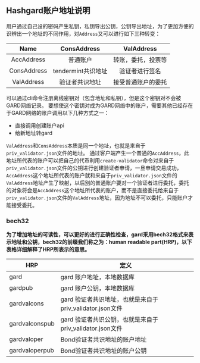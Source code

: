 ## Hashgard账户地址说明



用户通过自己设的密码产生私钥，私钥导出公钥，公钥导出地址，为了更加方便的识辨出一个地址的不同作用，对`Address`又可以进行如下三种转变：



|  Name |    ConsAddress     |     ValAddress     |
| :---------: | :----------------: | :----------------: |
| AccAddress  |      普通账户      | 转账，委托，投票等 |
| ConsAddress | tendermint共识地址 |   验证者进行签名   |
| ValAddress  |   验证者共识地址   | 接受普通账户的委托 |



可以通过cli命令注册离线密钥对（包含地址和私钥），但是这个密钥对不会被GARD网络记录。 要想使这个密钥对成为GARD网络中的账户，需要其他已经存在于GARD网络的账户调用以下几种方式之一：

- 直接调用创建账户api
- 给新地址转gard



`ValAddress`和`ConsAddress`本质是同一个地址，也就是来自于`priv_validator.json`文件的地址。
通过客户端产生一个普通的`AccAddress`，此地址所代表的账户可以把自己的代币利用`create-validator`命令对来自于`priv_validator.json`文件的公钥进行创建验证者申请，一旦申请交易成功，`AccAddress`这个地址所代表的账户就和来自于`priv_validator.json`文件的`ValAddress`地址产生了映射，以后别的普通账户要对一个验证者进行委托，委托的对象将会是`AccAddress`这个地址所代表的账户，而不是直接委托给来自于`priv_validator.json`文件的`ValAddress`地址，因为地址不可以委托，只能账户才能接受委托。





### bech32

**为了增加地址的可读性，可以更好的进行正确性检查，gard采用bech32格式来表示地址和公钥，bech32的前缀我们称之为：human readable part(HRP)，以下表格详细解释了HRP所表示的意思。**



| HRP            | 定义                                                     |
| -------------- | -------------------------------------------------------- |
| gard           | gard 账户地址，本地数据库                                |
| gardpub        | gard 账户公钥，本地数据库                                |
| gardvalcons    | gard 验证者共识地址，也就是来自于priv_validator.json文件 |
| gardvalconspub | gard 验证者共识公钥，也就是来自于priv_validator.json文件 |
| gardvaloper    | Bond验证者共识地址的账户地址                             |
| gardvaloperpub | Bond验证者共识地址的账户公钥                             |
